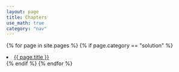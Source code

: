 ```yaml
---
layout: page
title: Chapters
use_math: true
category: "nav"
---
```


{% for page in site.pages %} {% if page.category == "solution" %}
<li class="nav-item">
    <a href="{{ site.url }}{{site.baseurl}}{{ page.url }}">{{ page.title }}</a>
</li>
{% endif %} {% endfor %}
